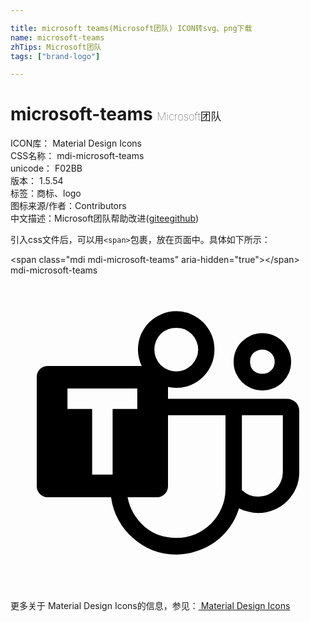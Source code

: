 ```yaml
---

title: microsoft teams(Microsoft团队) ICON转svg、png下载
name: microsoft-teams
zhTips: Microsoft团队
tags: ["brand-logo"]

---
```


# microsoft-teams  <small style="font-size: 60%;font-weight: 100">Microsoft团队</small>


<div class="detail-page">
<p>
<span>
ICON库：
<span class="badge-secondary badge">Material Design Icons</span> 
</span>
<br/>
<span>
CSS名称：
<span class="badge-secondary badge">mdi-microsoft-teams</span> 
</span>
<br/>
<span>
unicode：
<span class="badge-secondary badge">F02BB</span> 
<copy-btn content='F02BB' btn-title=""></copy-btn>
<copy-btn :content='String.fromCodePoint(parseInt("F02BB", 16))' btn-title="复制U"></copy-btn>
</span>
<br/>
<span>
版本：
<span class="badge-secondary badge">1.5.54</span> 
</span><br/><span>标签：<span class="badge-light badge"><router-link to="/tags/brand-logo.html">商标、logo</router-link></span></span>
<br/>
<span>图标来源/作者：<span class="badge-light badge">Contributors</span></span> 
<br/>
<span class="zh-detail">中文描述：<span class="badge-primary badge">Microsoft团队</span><span class="help-link"><span>帮助改进</span>(<a href="https://gitee.com/liuwave/icon-helper/edit/master/json/material/microsoft-teams.json" target="_blank" rel="noopener noreferrer">gitee</a><a href="https://github.com/liuwave/icon-helper/edit/master/json/material/microsoft-teams.json" target="_blank" rel="noopener noreferrer">github</a></span>)</span><br/>
</p>
</div>
<div class="alert alert-dark">
  <i class="mdi mdi-microsoft-teams mdi-48px"></i>
  <i class="mdi mdi-microsoft-teams mdi-36px"></i>
  <i class="mdi mdi-microsoft-teams mdi-24px"></i>
  <i class="mdi mdi-microsoft-teams mdi-18px"></i>
</div>
<div>
  <p>引入css文件后，可以用<code>&lt;span&gt;</code>包裹，放在页面中。具体如下所示：    
  </p>
  <div class="alert alert-primary" style="font-size: 14px">
    &lt;span class="mdi mdi-microsoft-teams" aria-hidden="true"&gt;&lt;/span&gt;
    <copy-btn content='<span class="mdi mdi-microsoft-teams" aria-hidden="true"></span>'></copy-btn>
  </div>
  <div class="alert alert-secondary">
    <i class="mdi mdi-microsoft-teams"
    style="font-size: 24px"
    aria-hidden="true"></i> mdi-microsoft-teams
    <copy-btn content="mdi-microsoft-teams" btn-title="复制图标名称"></copy-btn>
  </div>
</div>
<div id="svg" class="svg-wrap">
<svg xmlns="http://www.w3.org/2000/svg" viewBox="0 0 24 24"><path d="M19.19 8.77Q18.73 8.77 18.33 8.6 17.94 8.43 17.64 8.13 17.34 7.83 17.17 7.44 17 7.04 17 6.58 17 6.13 17.17 5.73 17.34 5.33 17.64 5.04 17.94 4.74 18.33 4.57 18.73 4.39 19.19 4.4 19.64 4.39 20.04 4.57 20.44 4.74 20.74 5.04 21.03 5.33 21.21 5.73 21.38 6.13 21.38 6.58 21.38 7.04 21.21 7.44 21.04 7.83 20.74 8.13 20.44 8.43 20.04 8.6 19.64 8.77 19.19 8.77M19.19 5.65Q18.8 5.65 18.5 5.92 18.25 6.19 18.25 6.58 18.25 6.97 18.5 7.25 18.8 7.5 19.19 7.5 19.58 7.5 19.85 7.25 20.13 7 20.13 6.58 20.13 6.19 19.85 5.92 19.58 5.65 19.19 5.65M22 10.33V15Q22 15.63 21.76 16.2 21.5 16.77 21.09 17.19 20.66 17.62 20.09 17.86 19.5 18.11 18.88 18.11 18.5 18.11 18.12 18 17.73 17.93 17.41 17.75 17.17 18.54 16.7 19.19 16.23 19.84 15.6 20.3 14.97 20.76 14.21 21 13.45 21.27 12.63 21.27 11.67 21.27 10.82 20.94 10 20.61 9.32 20 8.66 19.43 8.23 18.64 7.79 17.84 7.66 16.9H2.83Q2.5 16.9 2.24 16.65 2 16.41 2 16.07V7.73Q2 7.39 2.24 7.14 2.5 6.9 2.83 6.9H10Q9.71 6.3 9.71 5.65 9.71 5.04 9.94 4.5 10.16 4 10.56 3.58 10.96 3.19 11.5 2.96 12 2.73 12.62 2.73 13.23 2.73 13.76 2.96 14.29 3.19 14.69 3.58 15.09 4 15.31 4.5 15.54 5.04 15.54 5.65 15.54 6.25 15.31 6.79 15.09 7.32 14.69 7.71 14.29 8.11 13.76 8.34 13.23 8.57 12.62 8.57 12.47 8.57 12.31 8.55 12.16 8.53 12 8.5V9.4H21.06Q21.45 9.4 21.73 9.67 22 9.94 22 10.33M12.63 4Q12.28 4 12 4.11 11.67 4.24 11.44 4.47 11.22 4.7 11.09 5 10.96 5.31 10.96 5.65 10.96 6 11.09 6.3 11.22 6.6 11.44 6.83 11.67 7.05 12 7.19 12.28 7.32 12.63 7.32 12.97 7.32 13.27 7.19 13.57 7.05 13.8 6.83 14.03 6.6 14.16 6.3 14.3 6 14.3 5.65 14.3 5.31 14.16 5 14.03 4.7 13.8 4.47 13.57 4.24 13.27 4.11 12.97 4 12.63 4M7.78 10.18H9.66V8.62H4.34V10.18H6.22V15.18H7.78M16.38 16.27V10.65H12V16.07Q12 16.41 11.76 16.65 11.5 16.9 11.17 16.9H8.92Q9.05 17.57 9.39 18.15 9.73 18.72 10.21 19.14 10.69 19.55 11.31 19.79 11.92 20 12.63 20 13.4 20 14.08 19.73 14.76 19.43 15.28 18.92 15.79 18.41 16.08 17.73 16.38 17.05 16.38 16.27M20.75 15V10.65H17.63V16.36Q17.88 16.61 18.2 16.74 18.5 16.86 18.88 16.86 19.27 16.86 19.61 16.71 19.95 16.56 20.2 16.31 20.46 16.06 20.6 15.71 20.75 15.37 20.75 15Z" /></svg>
</div>
<detail full-name='mdi-microsoft-teams'></detail>
    
<div><p>更多关于 Material Design Icons的信息，参见：<a target="_blank" href="https://iconhelper.cn/material.html"> Material Design Icons</a>
</p></div>
